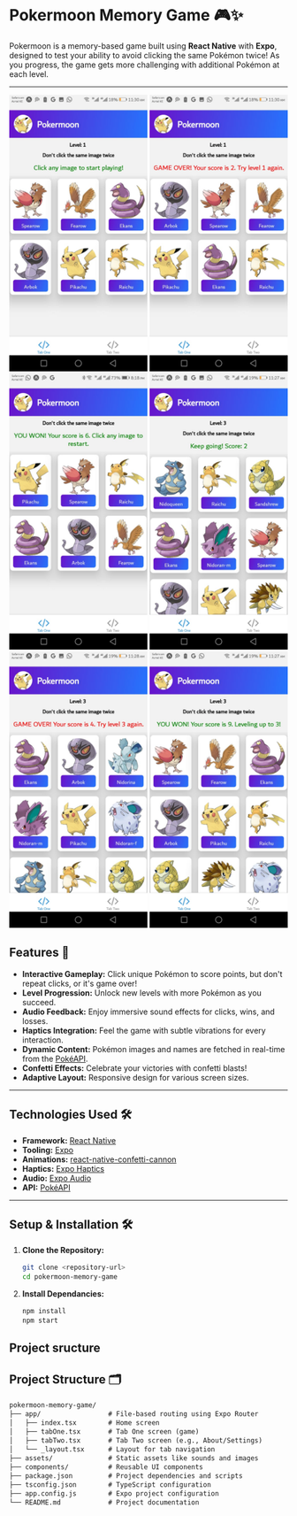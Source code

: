 # Pokermoon Memory Game 🎮✨

Pokermoon is a memory-based game built using **React Native** with **Expo**, designed to test your ability to avoid clicking the same Pokémon twice! As you progress, the game gets more challenging with additional Pokémon at each level.

---

<div align="center">
<img src="assets/img/WhatsApp Image 2024-11-22 at 12.38.44 PM.jpeg" width="250"/>
<img src="assets/img/WhatsApp Image 2024-11-22 at 12.38.42 PM.jpeg" width="250"/>
<img src="assets/img/WhatsApp Image 2024-11-22 at 12.38.45 PM.jpeg" width="250"/>

  <img src="assets/img/WhatsApp Image 2024-11-22 at 12.38.43 PM.jpeg" width="250"/>
  <img src="assets/img/WhatsApp Image 2024-11-22 at 12.38.46 PM.jpeg" width="250"/>
  <img src="assets/img/WhatsApp Image 2024-11-22 at 12.38.47 PM.jpeg" width="250"/>
  
</div>

## Features 🚀

- **Interactive Gameplay:** Click unique Pokémon to score points, but don't repeat clicks, or it's game over!
- **Level Progression:** Unlock new levels with more Pokémon as you succeed.
- **Audio Feedback:** Enjoy immersive sound effects for clicks, wins, and losses.
- **Haptics Integration:** Feel the game with subtle vibrations for every interaction.
- **Dynamic Content:** Pokémon images and names are fetched in real-time from the [PokéAPI](https://pokeapi.co/).
- **Confetti Effects:** Celebrate your victories with confetti blasts!
- **Adaptive Layout:** Responsive design for various screen sizes.

---

## Technologies Used 🛠

- **Framework:** [React Native](https://reactnative.dev/)
- **Tooling:** [Expo](https://expo.dev/)
- **Animations:** [react-native-confetti-cannon](https://github.com/VoronchukIgor/react-native-confetti-cannon)
- **Haptics:** [Expo Haptics](https://docs.expo.dev/versions/latest/sdk/haptics/)
- **Audio:** [Expo Audio](https://docs.expo.dev/versions/latest/sdk/av/)
- **API:** [PokéAPI](https://pokeapi.co/)

---

## Setup & Installation 🛠

1. **Clone the Repository:**

   ```bash
   git clone <repository-url>
   cd pokermoon-memory-game
   ```

2. **Install Dependancies:**

   ```bash
   npm install
   npm start
   ```

## Project sructure

## Project Structure 🗂

```plaintext
pokermoon-memory-game/
├── app/                 # File-based routing using Expo Router
│   ├── index.tsx        # Home screen
│   ├── tabOne.tsx       # Tab One screen (game)
│   ├── tabTwo.tsx       # Tab Two screen (e.g., About/Settings)
│   └── _layout.tsx      # Layout for tab navigation
├── assets/              # Static assets like sounds and images
├── components/          # Reusable UI components
├── package.json         # Project dependencies and scripts
├── tsconfig.json        # TypeScript configuration
├── app.config.js        # Expo project configuration
└── README.md            # Project documentation

```
